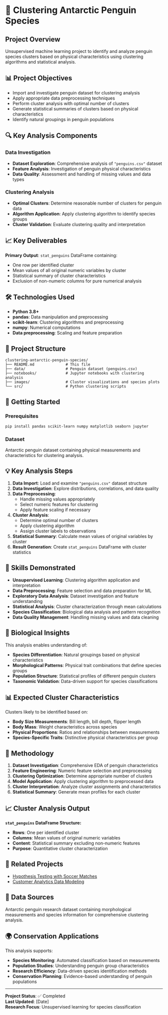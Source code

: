 # 🐧 Clustering Antarctic Penguin Species

## Project Overview
Unsupervised machine learning project to identify and analyze penguin species clusters based on physical characteristics using clustering algorithms and statistical analysis.

## 📊 Project Objectives
- Import and investigate penguin dataset for clustering analysis
- Apply appropriate data preprocessing techniques
- Perform cluster analysis with optimal number of clusters
- Generate statistical summaries of clusters based on physical characteristics
- Identify natural groupings in penguin populations

## 🔍 Key Analysis Components

### Data Investigation
- **Dataset Exploration**: Comprehensive analysis of `"penguins.csv"` dataset
- **Feature Analysis**: Investigation of penguin physical characteristics
- **Data Quality**: Assessment and handling of missing values and data types

### Clustering Analysis
- **Optimal Clusters**: Determine reasonable number of clusters for penguin data
- **Algorithm Application**: Apply clustering algorithm to identify species groups
- **Cluster Validation**: Evaluate clustering quality and interpretation

## 📈 Key Deliverables
**Primary Output**: `stat_penguins` DataFrame containing:
- One row per identified cluster
- Mean values of all original numeric variables by cluster
- Statistical summary of cluster characteristics
- Exclusion of non-numeric columns for pure numerical analysis

## 🛠️ Technologies Used
- **Python 3.8+**
- **pandas**: Data manipulation and preprocessing
- **scikit-learn**: Clustering algorithms and preprocessing
- **numpy**: Numerical computations
- **Data preprocessing**: Scaling and feature preparation

## 📁 Project Structure
```
clustering-antarctic-penguin-species/
├── README.md              # This file
├── data/                  # Penguin dataset (penguins.csv)
├── notebooks/             # Jupyter notebooks with clustering analysis
├── images/                # Cluster visualizations and species plots
└── src/                   # Python clustering scripts
```

## 🚀 Getting Started

### Prerequisites
```bash
pip install pandas scikit-learn numpy matplotlib seaborn jupyter
```

### Dataset
Antarctic penguin dataset containing physical measurements and characteristics for clustering analysis.

## 💡 Key Analysis Steps
1. **Data Import**: Load and examine `"penguins.csv"` dataset structure
2. **Data Investigation**: Explore distributions, correlations, and data quality
3. **Data Preprocessing**: 
   - Handle missing values appropriately
   - Select numeric features for clustering
   - Apply feature scaling if necessary
4. **Cluster Analysis**:
   - Determine optimal number of clusters
   - Apply clustering algorithm
   - Assign cluster labels to observations
5. **Statistical Summary**: Calculate mean values of original variables by cluster
6. **Result Generation**: Create `stat_penguins` DataFrame with cluster statistics

## 🎯 Skills Demonstrated
- **Unsupervised Learning**: Clustering algorithm application and interpretation
- **Data Preprocessing**: Feature selection and data preparation for ML
- **Exploratory Data Analysis**: Dataset investigation and feature understanding
- **Statistical Analysis**: Cluster characterization through mean calculations
- **Species Classification**: Biological data analysis and pattern recognition
- **Data Quality Management**: Handling missing values and data cleaning

## 🐧 Biological Insights
This analysis enables understanding of:
- **Species Differentiation**: Natural groupings based on physical characteristics
- **Morphological Patterns**: Physical trait combinations that define species groups
- **Population Structure**: Statistical profiles of different penguin clusters
- **Taxonomic Validation**: Data-driven support for species classifications

## 📊 Expected Cluster Characteristics
Clusters likely to be identified based on:
- **Body Size Measurements**: Bill length, bill depth, flipper length
- **Body Mass**: Weight characteristics across species
- **Physical Proportions**: Ratios and relationships between measurements
- **Species-Specific Traits**: Distinctive physical characteristics per group

## 🔬 Methodology
1. **Dataset Investigation**: Comprehensive EDA of penguin characteristics
2. **Feature Engineering**: Numeric feature selection and preprocessing
3. **Clustering Optimization**: Determine appropriate number of clusters
4. **Model Application**: Apply clustering algorithm to preprocessed data
5. **Cluster Interpretation**: Analyze cluster assignments and characteristics
6. **Statistical Summary**: Generate mean profiles for each cluster

## 📈 Cluster Analysis Output
**`stat_penguins` DataFrame Structure:**
- **Rows**: One per identified cluster
- **Columns**: Mean values of original numeric variables
- **Content**: Statistical summary excluding non-numeric features
- **Purpose**: Quantitative cluster characterization

## 🔗 Related Projects
- [Hypothesis Testing with Soccer Matches](../hypothesis-testing-soccer-matches/)
- [Customer Analytics Data Modeling](../customer-analytics-data-modeling/)

## 📄 Data Sources
Antarctic penguin research dataset containing morphological measurements and species information for comprehensive clustering analysis.

## 🌍 Conservation Applications
This analysis supports:
- **Species Monitoring**: Automated classification based on measurements
- **Population Studies**: Understanding penguin group characteristics
- **Research Efficiency**: Data-driven species identification methods
- **Conservation Planning**: Evidence-based understanding of penguin populations

---

**Project Status**: ✅ Completed  
**Last Updated**: [Date]  
**Research Focus**: Unsupervised learning for species classification